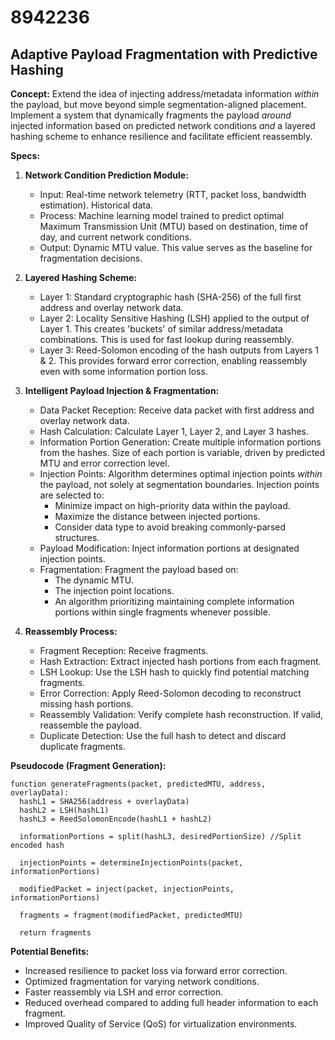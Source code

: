 # 8942236

## Adaptive Payload Fragmentation with Predictive Hashing

**Concept:** Extend the idea of injecting address/metadata information *within* the payload, but move beyond simple segmentation-aligned placement. Implement a system that dynamically fragments the payload *around* injected information based on predicted network conditions *and* a layered hashing scheme to enhance resilience and facilitate efficient reassembly.

**Specs:**

1.  **Network Condition Prediction Module:**
    *   Input: Real-time network telemetry (RTT, packet loss, bandwidth estimation). Historical data.
    *   Process: Machine learning model trained to predict optimal Maximum Transmission Unit (MTU) based on destination, time of day, and current network conditions.
    *   Output:  Dynamic MTU value. This value serves as the baseline for fragmentation decisions.

2.  **Layered Hashing Scheme:**
    *   Layer 1: Standard cryptographic hash (SHA-256) of the full first address and overlay network data.
    *   Layer 2:  Locality Sensitive Hashing (LSH) applied to the output of Layer 1. This creates 'buckets' of similar address/metadata combinations.  This is used for fast lookup during reassembly.
    *   Layer 3:  Reed-Solomon encoding of the hash outputs from Layers 1 & 2. This provides forward error correction, enabling reassembly even with some information portion loss.

3.  **Intelligent Payload Injection & Fragmentation:**
    *   Data Packet Reception: Receive data packet with first address and overlay network data.
    *   Hash Calculation: Calculate Layer 1, Layer 2, and Layer 3 hashes.
    *   Information Portion Generation: Create multiple information portions from the hashes.  Size of each portion is variable, driven by predicted MTU and error correction level.
    *   Injection Points: Algorithm determines optimal injection points *within* the payload, not solely at segmentation boundaries.  Injection points are selected to:
        *   Minimize impact on high-priority data within the payload.
        *   Maximize the distance between injected portions.
        *   Consider data type to avoid breaking commonly-parsed structures.
    *   Payload Modification: Inject information portions at designated injection points.
    *   Fragmentation: Fragment the payload based on:
        *   The dynamic MTU.
        *   The injection point locations.
        *   An algorithm prioritizing maintaining complete information portions within single fragments whenever possible.

4.  **Reassembly Process:**
    *   Fragment Reception: Receive fragments.
    *   Hash Extraction: Extract injected hash portions from each fragment.
    *   LSH Lookup: Use the LSH hash to quickly find potential matching fragments.
    *   Error Correction:  Apply Reed-Solomon decoding to reconstruct missing hash portions.
    *   Reassembly Validation: Verify complete hash reconstruction. If valid, reassemble the payload.
    *   Duplicate Detection: Use the full hash to detect and discard duplicate fragments.

**Pseudocode (Fragment Generation):**

```
function generateFragments(packet, predictedMTU, address, overlayData):
  hashL1 = SHA256(address + overlayData)
  hashL2 = LSH(hashL1)
  hashL3 = ReedSolomonEncode(hashL1 + hashL2)

  informationPortions = split(hashL3, desiredPortionSize) //Split encoded hash

  injectionPoints = determineInjectionPoints(packet, informationPortions)

  modifiedPacket = inject(packet, injectionPoints, informationPortions)

  fragments = fragment(modifiedPacket, predictedMTU)

  return fragments
```

**Potential Benefits:**

*   Increased resilience to packet loss via forward error correction.
*   Optimized fragmentation for varying network conditions.
*   Faster reassembly via LSH and error correction.
*   Reduced overhead compared to adding full header information to each fragment.
*   Improved Quality of Service (QoS) for virtualization environments.